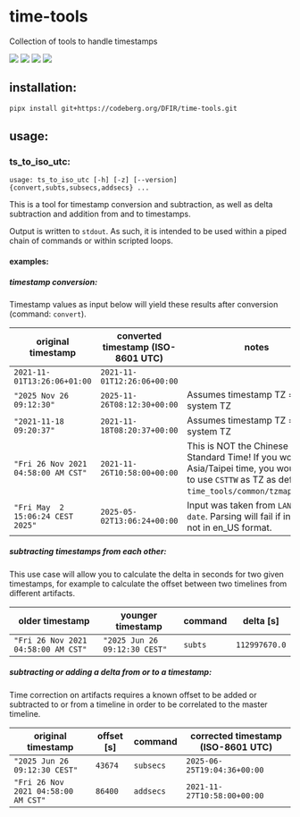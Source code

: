 # time-tools

Collection of tools to handle timestamps

<img src="https://github.com/sweigmann/time-tools/actions/workflows/codeql-analysis.yml/badge.svg?branch=main">
<img src="https://github.com/sweigmann/time-tools/actions/workflows/python-linux.yml/badge.svg?branch=main">
<img src="https://github.com/sweigmann/time-tools/actions/workflows/debian.yml/badge.svg?branch=main">
<img src="https://github.com/sweigmann/time-tools/actions/workflows/ubuntu.yml/badge.svg?branch=main">

## installation:

```bash
pipx install git+https://codeberg.org/DFIR/time-tools.git
```

## usage:

### ts_to_iso_utc:

```commandline
usage: ts_to_iso_utc [-h] [-z] [--version] {convert,subts,subsecs,addsecs} ...
```

This is a tool for timestamp conversion and subtraction, as well as delta
subtraction and addition from and to timestamps.

Output is written to `stdout`. As such, it is intended to be used within a
piped chain of commands or within scripted loops.

#### examples:

##### timestamp conversion:

Timestamp values as input below will yield these results after conversion (command: `convert`).

| original timestamp                  | converted timestamp (ISO-8601 UTC) | notes                                                                                                                                                          |
|-------------------------------------|------------------------------------|----------------------------------------------------------------------------------------------------------------------------------------------------------------|
| `2021-11-01T13:26:06+01:00`         | `2021-11-01T12:26:06+00:00`        |                                                                                                                                                                |
| `"2025 Nov 26 09:12:30"`            | `2025-11-26T08:12:30+00:00`        | Assumes timestamp TZ == system TZ                                                                                                                              |
| `"2021-11-18 09:20:37"`             | `2021-11-18T08:20:37+00:00`        | Assumes timestamp TZ == system TZ                                                                                                                              |
| `"Fri 26 Nov 2021 04:58:00 AM CST"` | `2021-11-26T10:58:00+00:00`        | This is NOT the Chinese Standard Time! If you would like Asia/Taipei time, you would need to use `CSTTW` as TZ as defined in `time_tools/common/tzmapping.py`. |
| `"Fri May  2 15:06:24 CEST 2025"`   | `2025-05-02T13:06:24+00:00`        | Input was taken from `LANG=en_US date`. Parsing will fail if input is not in en_US format.                                                                     |

##### subtracting timestamps from each other:

This use case will allow you to calculate the delta in seconds for two given
timestamps, for example to calculate the offset between two timelines from
different artifacts.

| older timestamp                     | younger timestamp             | command | delta [s]      |
|-------------------------------------|-------------------------------|---------|----------------|
| `"Fri 26 Nov 2021 04:58:00 AM CST"` | `"2025 Jun 26 09:12:30 CEST"` | `subts` |  `112997670.0` |

##### subtracting or adding a delta from or to a timestamp:

Time correction on artifacts requires a known offset to be added or subtracted
to or from a timeline in order to be correlated to the master timeline.

| original timestamp                  | offset [s] | command   | corrected timestamp (ISO-8601 UTC) |
|-------------------------------------|------------|-----------|------------------------------------|
| `"2025 Jun 26 09:12:30 CEST"`       | `43674`    | `subsecs` | `2025-06-25T19:04:36+00:00`        |
| `"Fri 26 Nov 2021 04:58:00 AM CST"` | `86400`    | `addsecs` | `2021-11-27T10:58:00+00:00`        |
